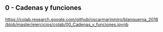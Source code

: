 
## 0 - Cadenas y funciones

https://colab.research.google.com/github/oscarmarinmiro/blanquerna_2018/blob/master/ejercicios/colab/00_Cadenas_y_funciones.ipynb
